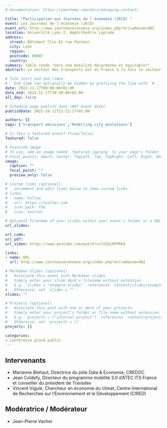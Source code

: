 ```yaml
---
# Documentation: https://wowchemy.com/docs/managing-content/

title: "Participation aux Journées de l'économie (JECO) "
event: Les Journées de l'économie (JECO)
event_url: http://www.journeeseconomie.org/index.php?arc=a6&num=902
location: Université Lyon 2, Amphithéâtre Laprade 
address:
  street: Bâtiment Clio 61 rue Pasteur
  city: Lyon
  region:
  postcode: 69007
  country:
summary: Table ronde "Vers une mobilité décarbonée et équitable?"
abstract: Le secteur des transports est en France à la fois le secteur le plus émetteur de GES et celui dont les émissions n’ont pas baissé depuis 1990. Décarboner les mobilités est à la fois un défi immense et un enjeu d’équité sociale et territoriale. Les centres villes, 8% de la population française et 0.2% des émissions nationale des mobilités, disposent des transports en commun à l’inverse des couronnes, 50% de la population du pays et 10% des émissions nationales. L’essentiel des kilomètres parcourus sont le fait de déplacements supérieurs à 5 km, hors de portée du vélo. La voiture électrique reste très chère alors que le revenu médian en France est de 1800 €/mois. Elle n’est par ailleurs pas zéro carbone. Comment dès lors assurer une transition qui préserve le lien social et territorial ? Quelles sont les solutions possibles ? Quels impacts sur l’économie en particulier entre la répartition investissement et consommation alors que le pouvoir d’achat s’affirme comme une préoccupation constante des Français ? Comment prendre en compte l’efficience économique ?

# Talk start and end times.
#   End time can optionally be hidden by prefixing the line with `#`.
date: 2022-11-17T09:00:00+02:00
date_end: 2022-11-17T10:30:00+02:00
all_day: false

# Schedule page publish date (NOT event date).
publishDate: 2022-10-11T12:13:17+02:00

authors: []
tags: ['transport emissions','Modelling city evolutions']

# Is this a featured event? (true/false)
featured: false

# Featured image
# To use, add an image named `featured.jpg/png` to your page's folder. 
# Focal points: Smart, Center, TopLeft, Top, TopRight, Left, Right, BottomLeft, Bottom, BottomRight.
image:
  caption: ""
  focal_point: ""
  preview_only: false

# Custom links (optional).
#   Uncomment and edit lines below to show custom links.
# links:
# - name: Follow
#   url: https://twitter.com
#   icon_pack: fab
#   icon: twitter

# Optional filename of your slides within your event's folder or a URL.
url_slides:

url_code:
url_pdf:
url_video: https://www.youtube.com/watch?v=lVIdj0PPKK4

links:
- name: URL
  url: http://www.journeeseconomie.org/index.php?arc=a6&num=902

# Markdown Slides (optional).
#   Associate this event with Markdown slides.
#   Simply enter your slide deck's filename without extension.
#   E.g. `slides = "example-slides"` references `content/slides/example-slides.md`.
#   Otherwise, set `slides = ""`.
slides: ""

# Projects (optional).
#   Associate this post with one or more of your projects.
#   Simply enter your project's folder or file name without extension.
#   E.g. `projects = ["internal-project"]` references `content/project/deep-learning/index.md`.
#   Otherwise, set `projects = []`.
projects: []

categories:
- Conférence grand public
---
```



## Intervenants

- Marianne Blehaut, Directrice du pôle Data & Economie, CREDOC
- Jean Coldefy, Directeur du programme mobilité 3.0 d’ATEC ITS France et conseiller du président de Transdev
- Vincent Viguié, Chercheur en économie du climat, Centre International de Recherches sur l’Environnement et le Développement (CIRED)
 
## Modératrice / Modérateur

- Jean-Pierre Vacher


